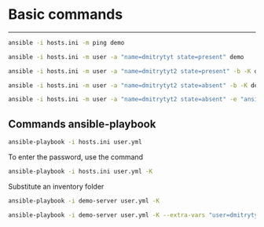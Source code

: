 # Basic commands
---
```Bash
ansible -i hosts.ini -m ping demo
```
```Bash
ansible -i hosts.ini -m user -a "name=dmitrytyt state=present" demo
```
```Bash
ansible -i hosts.ini -m user -a "name=dmitrytyt2 state=present" -b -K demo
```
```Bash
ansible -i hosts.ini -m user -a "name=dmitrytyt2 state=absent" -b -K demo
```
```Bash
ansible -i hosts.ini -m user -a "name=dmitrytyt2 state=absent" -e "ansible_become=true ansible_become_password=123" demo
```
## Commands ansible-playbook
```Bash
ansible-playbook -i hosts.ini user.yml
```
To enter the password, use the command
```Bash
ansible-playbook -i hosts.ini user.yml -K
```
Substitute an inventory folder
```Bash
ansible-playbook -i demo-server user.yml -K
```
```Bash
ansible-playbook -i demo-server user.yml -K --extra-vars "user=dmitrytyt"
```